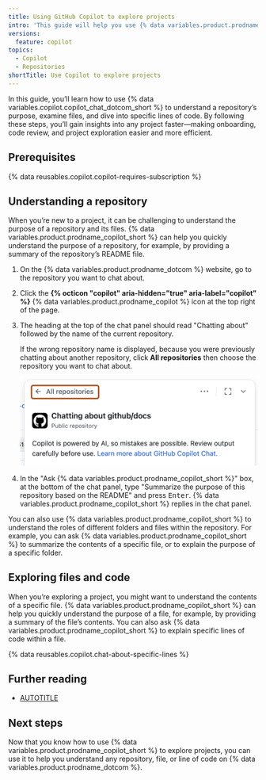 ```yaml
---
title: Using GitHub Copilot to explore projects
intro: 'This guide will help you use {% data variables.product.prodname_copilot_short %} to explore projects on {% data variables.product.prodname_dotcom %}.'
versions:
  feature: copilot
topics:
  - Copilot
  - Repositories
shortTitle: Use Copilot to explore projects
---
```


In this guide, you’ll learn how to use {% data variables.copilot.copilot_chat_dotcom_short %} to understand a repository’s purpose, examine files, and dive into specific lines of code. By following these steps, you’ll gain insights into any project faster—making onboarding, code review, and project exploration easier and more efficient.

## Prerequisites

{% data reusables.copilot.copilot-requires-subscription %}

## Understanding a repository

When you’re new to a project, it can be challenging to understand the purpose of a repository and its files. {% data variables.product.prodname_copilot_short %} can help you quickly understand the purpose of a repository, for example, by providing a summary of the repository’s README file.

1. On the {% data variables.product.prodname_dotcom %} website, go to the repository you want to chat about.

1. Click the **{% octicon "copilot" aria-hidden="true" aria-label="copilot" %}** {% data variables.product.prodname_copilot %} icon at the top right of the page.
1. The heading at the top of the chat panel should read "Chatting about" followed by the name of the current repository.

   If the wrong repository name is displayed, because you were previously chatting about another repository, click **All repositories** then choose the repository you want to chat about.

   ![Screenshot of the {% data variables.product.prodname_copilot_short %} chat panel page with "All repositories" highlighted with a dark orange outline.](/assets/images/help/copilot/copilot-chat-all-repositories.png)

1. In the "Ask {% data variables.product.prodname_copilot_short %}" box, at the bottom of the chat panel, type "Summarize the purpose of this repository based on the README" and press <kbd>Enter</kbd>.  {% data variables.product.prodname_copilot_short %} replies in the chat panel.

You can also use {% data variables.product.prodname_copilot_short %} to understand the roles of different folders and files within the repository. For example, you can ask {% data variables.product.prodname_copilot_short %} to summarize the contents of a specific file, or to explain the purpose of a specific folder.

## Exploring files and code

When you’re exploring a project, you might want to understand the contents of a specific file. {% data variables.product.prodname_copilot_short %} can help you quickly understand the purpose of a file, for example, by providing a summary of the file’s contents. You can also ask {% data variables.product.prodname_copilot_short %} to explain specific lines of code within a file.

{% data reusables.copilot.chat-about-specific-lines %}

## Further reading

* [AUTOTITLE](/copilot/using-github-copilot/guides-on-using-github-copilot/using-copilot-to-explore-a-codebase)

## Next steps

Now that you know how to use {% data variables.product.prodname_copilot_short %} to explore projects, you can use it to help you understand any repository, file, or line of code on {% data variables.product.prodname_dotcom %}.
